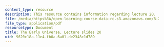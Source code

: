 ```yaml
---
content_type: resource
description: This resource contains information regarding lecture 20.
file: /media/https%3A/open-learning-course-data-rc.s3.amazonaws.com/8-286-the-early-universe-fall-2013/9620c18a11e4fb0a6a01de2348c1d789_MIT8_286F13_lec20.pdf
file_type: application/pdf
resourcetype: Document
title: The Early Universe, Lecture slides 20
uid: 9620c18a-11e4-fb0a-6a01-de2348c1d789
---
```

